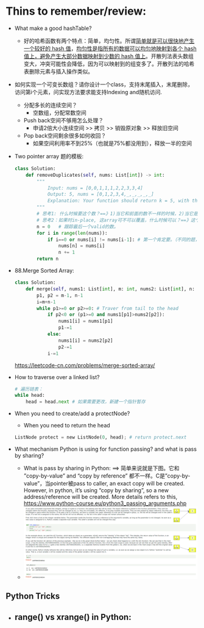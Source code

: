 # Thins to remember/review:

- What make a good hashTable?

  - 好的哈希函数有两个特点：简单，均匀性。所谓<u>简单就是可以很快地产生一个较好的 hash 值</u>，<u>均匀性是指所有的数据可以均匀地映射到各个 hash 值上，避免产生大部分数据映射到少数的 hash 值上</u>。开散列法表头数组变大，冲突可能性会降低，因为可以映射到的组变多了。开散列法的哈希表删除元素与插入操作类似。

- 如何实现一个可变长数组？请你设计一个class，支持末尾插入，末尾删除，访问第i个元素，问实现方法要求能支持Indexing and随机访问.
  - 分配多长的连续空间？
    - 空数组，分配常数空间
  - Push back空间不够用怎么处理？
    - 申请2倍大小连续空间 >> 拷贝 >> 销毁原对象 >> 释放旧空间
  - Pop back空间剩余很多如何收回？
    - 如果空间利用率不到25%（也就是75%都没用到），释放一半的空间
  
- Two pointer array 题的模板:

  ```python
  class Solution:
      def removeDuplicates(self, nums: List[int]) -> int:
          """
              Input: nums = [0,0,1,1,1,2,2,3,3,4]
              Output: 5, nums = [0,1,2,3,4,_,_,_,_,_]
              Explanation: Your function should return k = 5, with the first five elements of nums being 0, 1, 2, 3, and 4 respectively. It does not matter what you leave beyond the returned k (hence they are underscores).
          """
          # 思考1: 什么时候要这个数？==》1)当它和前面的数不一样的时候，2)当它是第一个数时
          # 思考2：如果时in-place, 这array可不可以覆盖，什么时候可以？==》这个题可以覆盖，因为n的位置是永远less than or equal to i 的
          n = 0   # 跟踪最后一个valid的数。 
          for i in range(len(nums)):
              if i==0 or nums[i] != nums[i-1]: # 第一个肯定要。（不同的题，条件会不一样
                  nums[n] = nums[i]
                  n += 1
          return n
  ```
  
- 88.Merge Sorted Array:

  ```python
  class Solution:
      def merge(self, nums1: List[int], m: int, nums2: List[int], n: int) -> None:
          p1, p2 = m-1, n-1
          i=m+n-1
          while p1>=0 or p2>=0: # Traver from tail to the head
              if p2<0 or (p1>=0 and nums1[p1]>nums2[p2]):
                  nums1[i] = nums1[p1]
                  p1-=1
              else:
                  nums1[i] = nums2[p2]
                  p2-=1
              i-=1
  ```
  
  https://leetcode-cn.com/problems/merge-sorted-array/
  
- How to traverse over a linked list?

  ```python
  # 遍历链表：
  while head:
      head = head.next # 如果需要更改，新建一个指针暂存
  ```

- When you need to create/add a protectNode?

  - When you need to return the head

  ```python
  ListNode protect = new ListNode(0, head); # return protect.next
  ```

- What mechanism Python is using for function passing? and what is pass by sharing?

  - What is pass by sharing in Python:  ==> 简单来说就是下图。它和 ”copy-by-value” and “copy by reference” 都不一样。C是”copy-by-value”，当pointer被pass to caller, an exact copy will be created. However, in python, it’s using “copy by sharing”, so a new address/reference will be created.  More details refers to this, https://www.python-course.eu/python3_passing_arguments.php
  - <img src="img/image-20210623000141850.png" alt="image-20210623000141850" style="zoom:200%;" />



## Python Tricks

- range() vs xrange() in Python:
  - 

